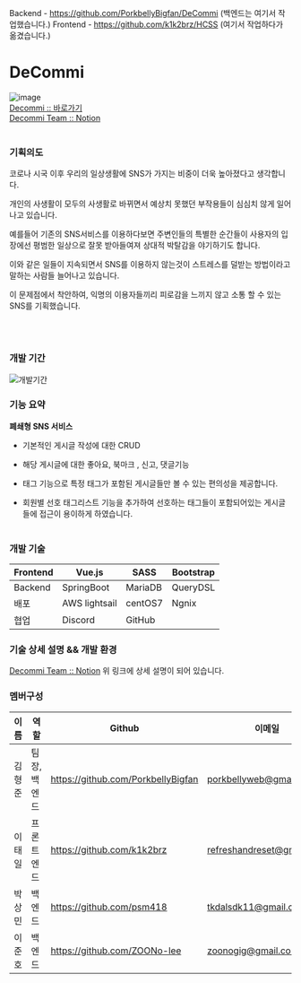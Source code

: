Backend - https://github.com/PorkbellyBigfan/DeCommi (백엔드는 여기서 작업했습니다.) 
Frontend - https://github.com/k1k2brz/HCSS (여기서 작업하다가 옮겼습니다.)

# DeCommi
![image](https://user-images.githubusercontent.com/102857959/195088039-81779956-e593-4779-9014-93921004707e.png)
<br/>
[Decommi :: 바로가기](http://43.201.93.101:8080/)
<br/>
[Decommi Team :: Notion](https://www.notion.so/decommi/Decommi-54b1b7830f8545199a9f7c912e01f4bb)
<br/>
<br/>

### 기획의도

코로나 시국 이후 우리의 일상생활에 SNS가 가지는 비중이 더욱 높아졌다고 생각합니다. 

개인의 사생활이 모두의 사생활로 바뀌면서 예상치 못했던 부작용들이 심심치 않게 일어나고 있습니다.

예를들어 기존의 SNS서비스를 이용하다보면 주변인들의 특별한 순간들이 사용자의 입장에선 평범한 일상으로 잘못 받아들여져 상대적 박탈감을 야기하기도 합니다.

이와 같은 일들이 지속되면서 SNS를 이용하지 않는것이 스트레스를 덜받는 방법이라고 말하는 사람들 늘어나고 있습니다.

이 문제점에서 착안하여, 익명의 이용자들끼리 피로감을 느끼지 않고 소통 할 수 있는 SNS를 기획했습니다.

<br/><br/>
### 개발 기간
![개발기간](https://user-images.githubusercontent.com/102857959/195088171-4f969b59-6033-40aa-834d-04b684991678.jpg)
<br/>

### 기능 요약

**폐쇄형 SNS 서비스**

- 기본적인 게시글 작성에 대한 CRUD

- 해당 게시글에 대한 좋아요, 북마크 , 신고, 댓글기능

- 태그 기능으로 특정 태그가 포함된 게시글들만 볼 수 있는 편의성을 제공합니다.

- 회원별 선호 태그리스트 기능을 추가하여 선호하는 태그들이 포함되어있는 게시글들에 접근이 용이하게 하였습니다.
<br/><br/>
### 개발 기술

| Frontend | Vue.js | SASS | Bootstrap |
| --- | --- | --- | --- |
| Backend | SpringBoot | MariaDB |  QueryDSL |
| 배포 | AWS lightsail | centOS7 | Ngnix |
| 협업 | Discord | GitHub |  |

### 기술 상세 설명 && 개발 환경
[Decommi Team :: Notion](https://www.notion.so/decommi/Decommi-54b1b7830f8545199a9f7c912e01f4bb)
위 링크에 상세 설명이 되어 있습니다.

### 멤버구성

| 이름 | 역할 | Github | 이메일 |
| --- | --- | --- | --- |
| 김형준 | 팀장,백엔드 | https://github.com/PorkbellyBigfan | porkbellyweb@gmail.com |
| 이태일 | 프론트엔드 | https://github.com/k1k2brz | refreshandreset@gmail.com |
| 박상민 | 백엔드 | https://github.com/psm418 | tkdalsdk11@gmail.com |
| 이준호 | 백엔드 | https://github.com/ZOONo-lee | zoonogig@gmail.com |
